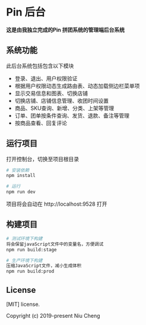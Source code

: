 # Pin 后台



**这是由我独立完成的Pin 拼团系统的管理端后台系统**

## 系统功能

此后台系统包括包含以下模块

- 登录、退出、用户权限验证
- 根据用户权限动态生成路由表、动态加载侧边栏菜单项
- 显示交易信息和图表、切换店铺
- 切换店铺、店铺信息管理、收团时间设置
- 商品、SKU查询、新增、分类、上架等管理
- 订单、团单按条件查询、发货、退款、备注等管理
- 按商品查看、回复评论




## 运行项目
打开控制台，切换至项目根目录

```bash
# 安装依赖
npm install

# 运行
npm run dev
```

项目将会自动在 http://localhost:9528 打开

## 构建项目

```bash
# 测试环境下构建
将会保留javaScript文件中的变量名，方便调试
npm run build:stage

# 生产环境下构建
压缩JavaScript文件，减小生成体积
npm run build:prod
```



## License

[MIT] license.

Copyright (c) 2019-present Niu Cheng
